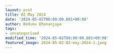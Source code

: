 ```yaml
---
layout: post
title: 02 May 2024
date: '2024-05-02T00:00:00.001+00:00'
author: Dedunu Dhananjaya
tags:
- uncategorised
modified_time: '2024-05-02T00:00:00.001+00:00'
featured_image: 2024-05-02-02-may-2024-1.jpeg
---
```

